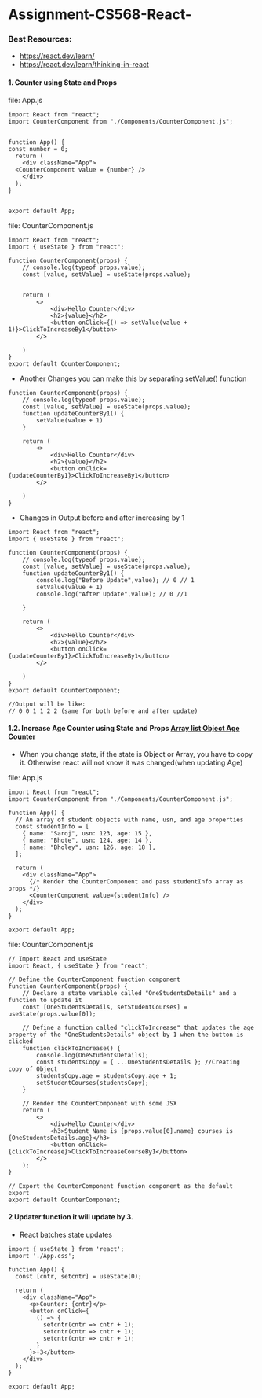 # Assignment-CS568-React-
###  Best Resources:
* https://react.dev/learn/
* https://react.dev/learn/thinking-in-react

#### 1. Counter using State and Props

file: App.js
```
import React from "react";
import CounterComponent from "./Components/CounterComponent.js";


function App() {
const number = 0;  
  return (
    <div className="App">
  <CounterComponent value = {number} />
    </div>
  );
}


export default App;

```
file: CounterComponent.js
```
import React from "react";
import { useState } from "react";

function CounterComponent(props) {
    // console.log(typeof props.value);
    const [value, setValue] = useState(props.value);


    return (
        <>
            <div>Hello Counter</div>
            <h2>{value}</h2>
            <button onClick={() => setValue(value + 1)}>ClickToIncreaseBy1</button>
        </>

    )
}
export default CounterComponent;

```

* Another Changes you can make this by separating setValue() function
```
function CounterComponent(props) {
    // console.log(typeof props.value);
    const [value, setValue] = useState(props.value);
    function updateCounterBy1() {
        setValue(value + 1)
    }

    return (
        <>
            <div>Hello Counter</div>
            <h2>{value}</h2>
            <button onClick={updateCounterBy1}>ClickToIncreaseBy1</button>
        </>

    )
}
```
* Changes in Output before and after increasing by 1
```
import React from "react";
import { useState } from "react";

function CounterComponent(props) {
    // console.log(typeof props.value);
    const [value, setValue] = useState(props.value);
    function updateCounterBy1() {
        console.log("Before Update",value); // 0 // 1
        setValue(value + 1)
        console.log("After Update",value); // 0 //1

    }

    return (
        <>
            <div>Hello Counter</div>
            <h2>{value}</h2>
            <button onClick={updateCounterBy1}>ClickToIncreaseBy1</button>
        </>

    )
}
export default CounterComponent;

//Output will be like:
// 0 0 1 1 2 2 (same for both before and after update)

```

#### 1.2. Increase Age Counter using State and Props <u>Array list Object Age Counter</u>

* When you change state, if the state is Object or Array, you have to copy it. Otherwise react will not know it was changed(when updating Age)

file: App.js

```
import React from "react";
import CounterComponent from "./Components/CounterComponent.js";

function App() {
  // An array of student objects with name, usn, and age properties
  const studentInfo = [
    { name: "Saroj", usn: 123, age: 15 },
    { name: "Bhote", usn: 124, age: 14 },
    { name: "Bholey", usn: 126, age: 18 },
  ];

  return (
    <div className="App">
      {/* Render the CounterComponent and pass studentInfo array as props */}
      <CounterComponent value={studentInfo} />
    </div>
  );
}

export default App;

```

file: CounterComponent.js

```
// Import React and useState
import React, { useState } from "react";

// Define the CounterComponent function component
function CounterComponent(props) {
    // Declare a state variable called "OneStudentsDetails" and a function to update it
    const [OneStudentsDetails, setStudentCourses] = useState(props.value[0]); 

    // Define a function called "clickToIncrease" that updates the age property of the "OneStudentsDetails" object by 1 when the button is clicked
    function clickToIncrease() {
        console.log(OneStudentsDetails);
        const studentsCopy = { ...OneStudentsDetails }; //Creating copy of Object
        studentsCopy.age = studentsCopy.age + 1;
        setStudentCourses(studentsCopy);
    }

    // Render the CounterComponent with some JSX
    return (
        <>
            <div>Hello Counter</div>
            <h3>Student Name is {props.value[0].name} courses is {OneStudentsDetails.age}</h3>
            <button onClick={clickToIncrease}>ClickToIncreaseCourseBy1</button>
        </>
    );
}

// Export the CounterComponent function component as the default export
export default CounterComponent; 
```
#### 2 Updater function it will update by 3.
* React batches state updates

```
import { useState } from 'react';
import './App.css';

function App() {
  const [cntr, setcntr] = useState(0);

  return (
    <div className="App">
      <p>Counter: {cntr}</p>
      <button onClick={
        () => {
          setcntr(cntr => cntr + 1);
          setcntr(cntr => cntr + 1);
          setcntr(cntr => cntr + 1);
        }
      }>+3</button>
    </div>
  );
}

export default App;
```

